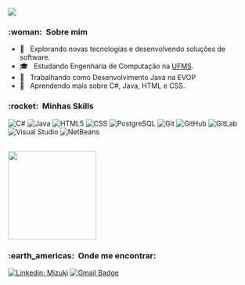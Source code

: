 ![](https://komarev.com/ghpvc/?username=VanessaSwerts&color=006bed)

<h3> :woman: &nbsp;Sobre mim </h3>

- 🤔 &nbsp; Explorando novas tecnologias e desenvolvendo soluções de software.
- 🎓 &nbsp; Estudando Engenharia de Computação na <a href="https://www.ufms.br">UFMS</a>.
- 💼 &nbsp; Trabalhando como Desenvolvimento Java na EVOP
- 🌱 &nbsp; Aprendendo mais sobre C#, Java, HTML e CSS.

<h3> :rocket: &nbsp;Minhas Skills </h3>

  ![C#](https://img.shields.io/badge/-CSharp-333333?style=flat&logo=CSharp&logoColor=00599C)
  ![Java](https://img.shields.io/badge/-Java-333333?style=flat&logo=Java&logoColor=007396)
  ![HTML5](https://img.shields.io/badge/-HTML5-333333?style=flat&logo=HTML5)
  ![CSS](https://img.shields.io/badge/-CSS-333333?style=flat&logo=CSS3&logoColor=1572B6)
  ![PostgreSQL](https://img.shields.io/badge/-PostgreSQL-333333?style=flat&logo=postgresql)
  ![Git](https://img.shields.io/badge/-Git-333333?style=flat&logo=git)
  ![GitHub](https://img.shields.io/badge/-GitHub-333333?style=flat&logo=github)
  ![GitLab](https://img.shields.io/badge/-GitLab-333333?style=flat&logo=gitlab)
  ![Visual Studio](https://img.shields.io/badge/-Visual%20Studio%20Code-333333?style=flat&logo=visual-studio-code&logoColor=007ACC)
  ![NetBeans](https://img.shields.io/badge/-Netbeans-333333?style=flat&logo=apache-netbeans-ide)
  
<!---**Utilidades**

  ![Insomnia](https://img.shields.io/badge/-Insomnia-333333?style=flat&logo=insomnia)
  ![Postman](https://img.shields.io/badge/-Postman-333333?style=flat&logo=postman) 

  ![Visual Studio](https://img.shields.io/badge/-Visual%20Studio%20Code-333333?style=flat&logo=visual-studio-code&logoColor=007ACC)
  ![NetBeans](https://img.shields.io/badge/-Eclipse-333333?style=flat&logo=eclipse-ide&logoColor=2C2255)
  ![Trello](https://img.shields.io/badge/-Trello-333333?style=flat&logo=trello&logoColor=007ACC)
  ![Figma](https://img.shields.io/badge/-Figma-333333?style=flat&logo=figma&logoColor=007ACC)
  ![Adobe XD](https://img.shields.io/badge/-Adobe%20XD-333333?style=flat&logo=adobe-xd&logoColor=007ACC) --->

<br/>

<a href="https://github.com/Mizukix3">
  <img height="180em" src="https://github-readme-stats.vercel.app/api?username=Mizukix3&theme=tokyonight&show_icons=true" />
</a>

<br/>

<h3> :earth_americas: &nbsp;Onde me encontrar: </h3> 

[![Linkedin: Mizuki](https://img.shields.io/badge/-Mizuki-blue?style=flat-square&logo=Linkedin&logoColor=white&link=linkedin.com/in/mizuki-katsukawa-aa5b28179/)](linkedin.com/in/mizuki-katsukawa-aa5b28179/)
[![Gmail Badge](https://img.shields.io/badge/-mizukikatsukawa@gmail.com-006bed?style=flat-square&logo=Gmail&logoColor=white&link=mailto:mizukikatsukawa@gmail.com)](mailto:mizukikatsukawa@gmail.com)


<!--- - 👋 Hi, I’m Mizuki
- 👀 I’m interested in learning programming languages.
- 🌱 I’m currently learning C#, Java, HTML, CSS.
- 📫 How to reach me --->

<!---
  ![JavaScript](https://img.shields.io/badge/-JavaScript-333333?style=flat&logo=javascript)
    ![Bitbucket](https://img.shields.io/badge/-Bitbucket-333333?style=flat&logo=bitbucket)
  ![Docker](https://img.shields.io/badge/-Docker-333333?style=flat&logo=docker)
  ![Travis](https://img.shields.io/badge/-Travis-333333?style=flat&logo=travis)
Mizukix3/Mizukix3 is a ✨ special ✨ repository because its `README.md` (this file) appears on your GitHub profile.
You can click the Preview link to take a look at your changes.
--->
